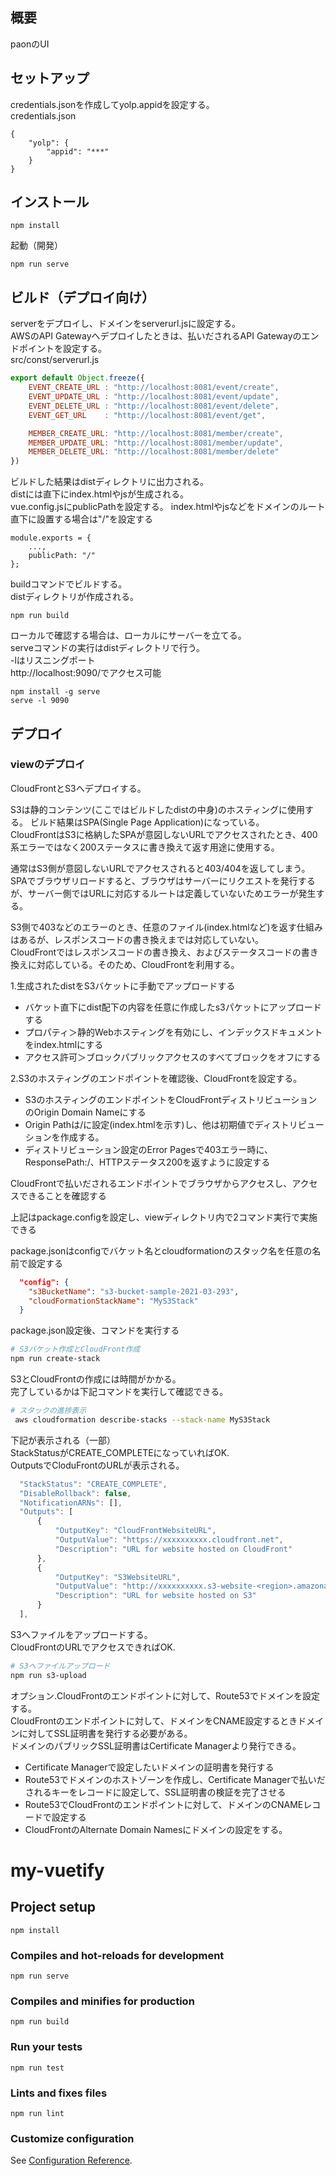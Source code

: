 ## 概要
paonのUI

## セットアップ
credentials.jsonを作成してyolp.appidを設定する。  
credentials.json
```
{
    "yolp": {
        "appid": "***"
    }
}

```
## インストール
```
npm install
```

起動（開発）
```
npm run serve
```

## ビルド（デプロイ向け）  
serverをデプロイし、ドメインをserverurl.jsに設定する。  
AWSのAPI Gatewayへデプロイしたときは、払いだされるAPI Gatewayのエンドポイントを設定する。  
src/const/serverurl.js
```js
export default Object.freeze({
    EVENT_CREATE_URL : "http://localhost:8081/event/create", 
    EVENT_UPDATE_URL : "http://localhost:8081/event/update",
    EVENT_DELETE_URL : "http://localhost:8081/event/delete",
    EVENT_GET_URL    : "http://localhost:8081/event/get",

    MEMBER_CREATE_URL: "http://localhost:8081/member/create",
    MEMBER_UPDATE_URL: "http://localhost:8081/member/update",
    MEMBER_DELETE_URL: "http://localhost:8081/member/delete"
})
```
ビルドした結果はdistディレクトリに出力される。  
distには直下にindex.htmlやjsが生成される。  
vue.config.jsにpublicPathを設定する。
index.htmlやjsなどをドメインのルート直下に設置する場合は"/"を設定する  
```
module.exports = {
    ...,
    publicPath: "/"
};
```
buildコマンドでビルドする。  
distディレクトリが作成される。  
```
npm run build
```
ローカルで確認する場合は、ローカルにサーバーを立てる。  
serveコマンドの実行はdistディレクトリで行う。  
-lはリスニングポート  
http://localhost:9090/でアクセス可能  
```
npm install -g serve
serve -l 9090
```

## デプロイ
### viewのデプロイ
CloudFrontとS3へデプロイする。  

S3は静的コンテンツ(ここではビルドしたdistの中身)のホスティングに使用する。
ビルド結果はSPA(Single Page Application)になっている。  
CloudFrontはS3に格納したSPAが意図しないURLでアクセスされたとき、400系エラーではなく200ステータスに書き換えて返す用途に使用する。  

通常はS3側が意図しないURLでアクセスされると403/404を返してしまう。  
SPAでブラウザリロードすると、ブラウザはサーバーにリクエストを発行するが、サーバー側ではURLに対応するルートは定義していないためエラーが発生する。  

S3側で403などのエラーのとき、任意のファイル(index.htmlなど)を返す仕組みはあるが、レスポンスコードの書き換えまでは対応していない。  
CloudFrontではレスポンスコードの書き換え、およびステータスコードの書き換えに対応している。そのため、CloudFrontを利用する。  


1.生成されたdistをS3バケットに手動でアップロードする
* バケット直下にdist配下の内容を任意に作成したs3パケットにアップロードする
* プロパティ＞静的Webホスティングを有効にし、インデックスドキュメントをindex.htmlにする
* アクセス許可＞ブロックパブリックアクセスのすべてブロックをオフにする  
  
2.S3のホスティングのエンドポイントを確認後、CloudFrontを設定する。
* S3のホスティングのエンドポイントをCloudFrontディストリビューションのOrigin Domain Nameにする
* Origin Pathは/に設定(index.htmlを示す)し、他は初期値でディストリビューションを作成する。
* ディストリビューション設定のError Pagesで403エラー時に、ResponsePath:/、HTTPステータス200を返すように設定する  

CloudFrontで払いだされるエンドポイントでブラウザからアクセスし、アクセスできることを確認する  

上記はpackage.configを設定し、viewディレクトリ内で2コマンド実行で実施できる  

package.jsonはconfigでバケット名とcloudformationのスタック名を任意の名前で設定する
```json
  "config": {
    "s3BucketName": "s3-bucket-sample-2021-03-293",
    "cloudFormationStackName": "MyS3Stack"
  }
```

package.json設定後、コマンドを実行する

```sh
# S3バケット作成とCloudFront作成
npm run create-stack
```

S3とCloudFrontの作成には時間がかかる。  
完了しているかは下記コマンドを実行して確認できる。  
```sh
# スタックの進捗表示
 aws cloudformation describe-stacks --stack-name MyS3Stack
```
下記が表示される（一部）  
StackStatusがCREATE_COMPLETEになっていればOK.  
OutputsでCloduFrontのURLが表示される。  
```js
  "StackStatus": "CREATE_COMPLETE",
  "DisableRollback": false,
  "NotificationARNs": [],
  "Outputs": [
      {
          "OutputKey": "CloudFrontWebsiteURL",
          "OutputValue": "https://xxxxxxxxxx.cloudfront.net",
          "Description": "URL for website hosted on CloudFront"
      },
      {
          "OutputKey": "S3WebsiteURL",
          "OutputValue": "http://xxxxxxxxxx.s3-website-<region>.amazonaws.com",
          "Description": "URL for website hosted on S3"
      }
  ],
```
S3へファイルをアップロードする。  
CloudFrontのURLでアクセスできればOK.
```sh
# S3へファイルアップロード
npm run s3-upload
```


オプション.CloudFrontのエンドポイントに対して、Route53でドメインを設定する。  
CloudFrontのエンドポイントに対して、ドメインをCNAME設定するときドメインに対してSSL証明書を発行する必要がある。    
ドメインのパブリックSSL証明書はCertificate Managerより発行できる。  
* Certificate Managerで設定したいドメインの証明書を発行する
* Route53でドメインのホストゾーンを作成し、Certificate Managerで払いだされるキーをレコードに設定して、SSL証明書の検証を完了させる
* Route53でCloudFrontのエンドポイントに対して、ドメインのCNAMEレコードで設定する
* CloudFrontのAlternate Domain Namesにドメインの設定をする。

# my-vuetify

## Project setup
```
npm install
```

### Compiles and hot-reloads for development
```
npm run serve
```

### Compiles and minifies for production
```
npm run build
```

### Run your tests
```
npm run test
```

### Lints and fixes files
```
npm run lint
```

### Customize configuration
See [Configuration Reference](https://cli.vuejs.org/config/).

